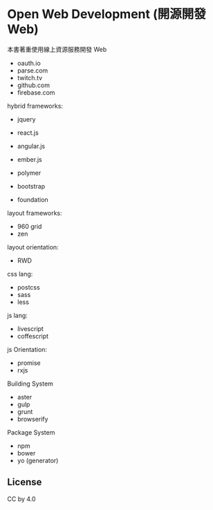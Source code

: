 # Open Web Development (開源開發 Web)

本書著重使用線上資源服務開發 Web

* oauth.io
* parse.com
* twitch.tv
* github.com
* firebase.com

hybrid frameworks:

* jquery
* react.js
* angular.js
* ember.js
* polymer

* bootstrap
* foundation

layout frameworks:

* 960 grid
* zen

layout orientation:

* RWD

css lang:

* postcss
* sass
* less

js lang:

* livescript
* coffescript

js Orientation:

* promise
* rxjs

Building System

* aster
* gulp
* grunt
* browserify

Package System

* npm
* bower
* yo (generator)

## License

CC by 4.0
